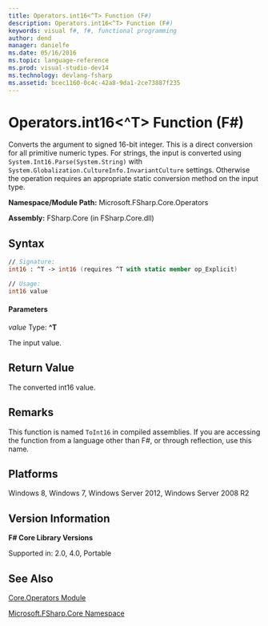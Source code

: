 ```yaml
---
title: Operators.int16<^T> Function (F#)
description: Operators.int16<^T> Function (F#)
keywords: visual f#, f#, functional programming
author: dend
manager: danielfe
ms.date: 05/16/2016
ms.topic: language-reference
ms.prod: visual-studio-dev14
ms.technology: devlang-fsharp
ms.assetid: bcec1160-0c4c-42a8-9da1-2ce73887f235
---
```


# Operators.int16<^T> Function (F#)

Converts the argument to signed 16-bit integer. This is a direct conversion for all primitive numeric types. For strings, the input is converted using `System.Int16.Parse(System.String)` with `System.Globalization.CultureInfo.InvariantCulture` settings. Otherwise the operation requires an appropriate static conversion method on the input type.

**Namespace/Module Path:** Microsoft.FSharp.Core.Operators

**Assembly:** FSharp.Core (in FSharp.Core.dll)


## Syntax

```fsharp
// Signature:
int16 : ^T -> int16 (requires ^T with static member op_Explicit)

// Usage:
int16 value
```

#### Parameters
*value*
Type: **^T**


The input value.

## Return Value

The converted int16 value.

## Remarks
This function is named `ToInt16` in compiled assemblies. If you are accessing the function from a language other than F#, or through reflection, use this name.

## Platforms
Windows 8, Windows 7, Windows Server 2012, Windows Server 2008 R2

## Version Information
**F# Core Library Versions**

Supported in: 2.0, 4.0, Portable

## See Also
[Core.Operators Module](Core.Operators-Module-%5BFSharp%5D.md)

[Microsoft.FSharp.Core Namespace](Microsoft.FSharp.Core-Namespace-%5BFSharp%5D.md)
